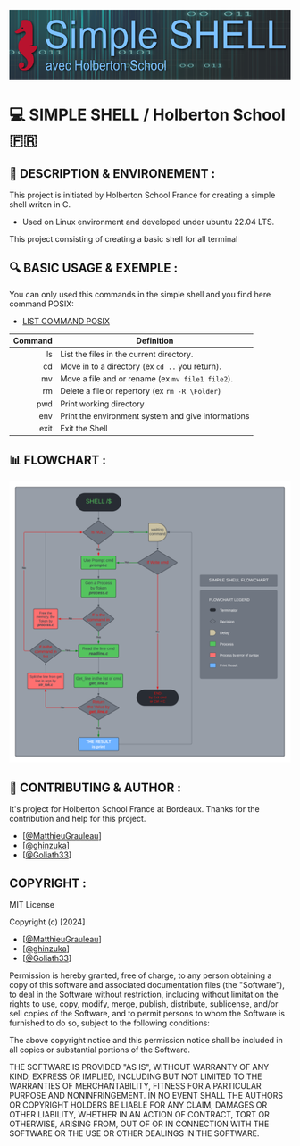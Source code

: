![HEADER](https://github.com/MatthieuGrauleau/holbertonschool-simple_shell/blob/david/img/header.png)

# :computer: SIMPLE SHELL / Holberton School :fr:

## :memo: DESCRIPTION & ENVIRONEMENT :

This project is initiated by Holberton School France for creating a simple shell writen in C.

- Used on Linux environment and developed under ubuntu 22.04 LTS.

This project consisting of creating a basic shell for all terminal

## :mag: BASIC USAGE & EXEMPLE :

You can only used this commands in the simple shell and you find here command POSIX:
- [LIST COMMAND POSIX](https://en.wikipedia.org/wiki/List_of_POSIX_commands)

|  Command  | Definition                                             |
|----------:|--------------------------------------------------------|
|    ls     | List the files in the current directory.               |
|    cd     | Move in to a directory (ex ```cd ..``` you return).    |
|    mv     | Move a file and or rename (ex ```mv file1 file2```).   |
|    rm     | Delete a file or repertory (ex ```rm -R \Folder```)    |
|    pwd    | Print working directory                                |
|    env    | Print the environment system and give informations     |
|    exit   | Exit the Shell                                         |

## :bar_chart: FLOWCHART :
![FLOWCHART](https://github.com/MatthieuGrauleau/holbertonschool-simple_shell/blob/david/img/flowchart_simpleshell.png)

## :floppy_disk: CONTRIBUTING & AUTHOR :

It's project for Holberton School France at Bordeaux.
Thanks for the contribution and help for this project.

- [[@MatthieuGrauleau](https://github.com/MatthieuGrauleau)]
- [[@ghinzuka](https://github.com/ghinzuka)]
- [[@Goliath33](https://github.com/Goliath33)]

## COPYRIGHT : 

MIT License

Copyright (c) [2024]    

- [[@MatthieuGrauleau](https://github.com/MatthieuGrauleau)]
- [[@ghinzuka](https://github.com/ghinzuka)]
- [[@Goliath33](https://github.com/Goliath33)]

Permission is hereby granted, free of charge, to any person obtaining a copy
of this software and associated documentation files (the "Software"), to deal
in the Software without restriction, including without limitation the rights
to use, copy, modify, merge, publish, distribute, sublicense, and/or sell
copies of the Software, and to permit persons to whom the Software is
furnished to do so, subject to the following conditions:

The above copyright notice and this permission notice shall be included in all
copies or substantial portions of the Software.

THE SOFTWARE IS PROVIDED "AS IS", WITHOUT WARRANTY OF ANY KIND, EXPRESS OR
IMPLIED, INCLUDING BUT NOT LIMITED TO THE WARRANTIES OF MERCHANTABILITY,
FITNESS FOR A PARTICULAR PURPOSE AND NONINFRINGEMENT. IN NO EVENT SHALL THE
AUTHORS OR COPYRIGHT HOLDERS BE LIABLE FOR ANY CLAIM, DAMAGES OR OTHER
LIABILITY, WHETHER IN AN ACTION OF CONTRACT, TORT OR OTHERWISE, ARISING FROM,
OUT OF OR IN CONNECTION WITH THE SOFTWARE OR THE USE OR OTHER DEALINGS IN THE
SOFTWARE.

